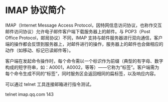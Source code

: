 IMAP 协议简介
============

IMAP（Internet Message Access Protocol，因特网信息访问协议，也称作交互邮件访问协议）允许电子邮件客户端下载服务器上的邮件。与 POP3（Post Office Protocol，邮局协议）不同，IMAP 支持与邮件服务器进行双向通信，客户端的操作都会反馈到服务器上，对邮件进行的操作，服务器上的邮件也会做相应的动作（如移动、标记已读邮件等）。

客户端在发起命令操作时，每个命令需以一个标识作为前缀（典型的有字母、数字构成的短字符串，如：A0001，A0002，等等）――它称为“标签”。客户端需为每个命令生成不同的“标签”，同时服务区会返回相同的扁标签，以及响应内容。

可以通过 telnet 工具连接邮箱进行指令测试。

telnet imap.qq.com 143
